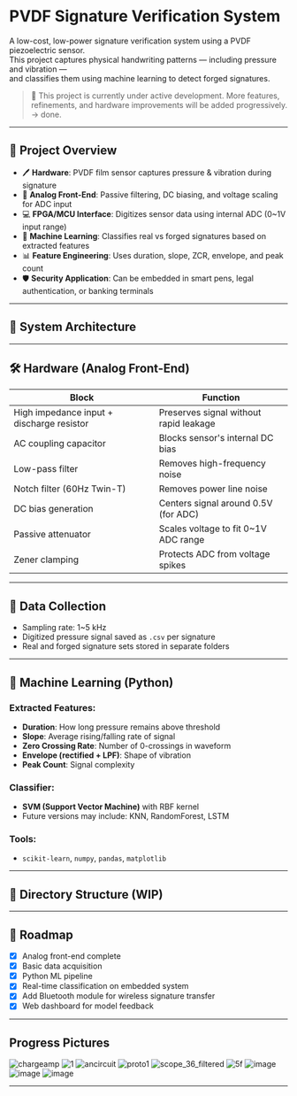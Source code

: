 # PVDF Signature Verification System

A low-cost, low-power signature verification system using a PVDF piezoelectric sensor.  
This project captures physical handwriting patterns — including pressure and vibration —  
and classifies them using machine learning to detect forged signatures.

> 🚧 This project is currently under active development. More features, refinements, and hardware improvements will be added progressively.
-> done.
---

## 📌 Project Overview

- 🖊️ **Hardware**: PVDF film sensor captures pressure & vibration during signature
- 🔧 **Analog Front-End**: Passive filtering, DC biasing, and voltage scaling for ADC input
- 💻 **FPGA/MCU Interface**: Digitizes sensor data using internal ADC (0~1V input range)
- 🤖 **Machine Learning**: Classifies real vs forged signatures based on extracted features
- 📊 **Feature Engineering**: Uses duration, slope, ZCR, envelope, and peak count
- 🛡️ **Security Application**: Can be embedded in smart pens, legal authentication, or banking terminals

---

## 🧩 System Architecture


---

## 🛠️ Hardware (Analog Front-End)

| Block | Function |
|-------|----------|
| High impedance input + discharge resistor | Preserves signal without rapid leakage |
| AC coupling capacitor | Blocks sensor's internal DC bias |
| Low-pass filter | Removes high-frequency noise |
| Notch filter (60Hz Twin-T) | Removes power line noise |
| DC bias generation | Centers signal around 0.5V (for ADC) |
| Passive attenuator | Scales voltage to fit 0~1V ADC range |
| Zener clamping | Protects ADC from voltage spikes |

---

## 💾 Data Collection

- Sampling rate: 1~5 kHz
- Digitized pressure signal saved as `.csv` per signature
- Real and forged signature sets stored in separate folders

---

## 🧠 Machine Learning (Python)

### Extracted Features:
- **Duration**: How long pressure remains above threshold
- **Slope**: Average rising/falling rate of signal
- **Zero Crossing Rate**: Number of 0-crossings in waveform
- **Envelope (rectified + LPF)**: Shape of vibration
- **Peak Count**: Signal complexity

### Classifier:
- **SVM (Support Vector Machine)** with RBF kernel  
- Future versions may include: KNN, RandomForest, LSTM

### Tools:
- `scikit-learn`, `numpy`, `pandas`, `matplotlib`

---

## 📁 Directory Structure (WIP)


---

## 🔮 Roadmap

- [x] Analog front-end complete
- [x] Basic data acquisition
- [x] Python ML pipeline
- [x] Real-time classification on embedded system
- [x] Add Bluetooth module for wireless signature transfer
- [x] Web dashboard for model feedback

---

## Progress Pictures

![chargeamp](https://github.com/user-attachments/assets/d0ffb33e-5f50-46db-bdd3-1be8e984971b)
![1](https://github.com/user-attachments/assets/4f2190f4-081e-4b7c-a702-3df4801dd7f6)
![ancircuit](https://github.com/user-attachments/assets/2c3f8b6a-bc57-4580-9543-1d79e5c0f861)
![proto1](https://github.com/user-attachments/assets/4bc72636-2e6d-44a3-9007-d82d38b59a8a)
![scope_36_filtered](https://github.com/user-attachments/assets/fa8cd858-499f-4bb3-94f9-8c9c343a780f)
![5f](https://github.com/user-attachments/assets/8888ed50-489a-4fe3-ba96-16f9ffd5e57f)
![image](https://github.com/user-attachments/assets/0247a262-69d0-4ab1-be52-fd775cb44d45)
![image](https://github.com/user-attachments/assets/ae010767-e6bb-4891-83fe-55a6710d180e)
![image](https://github.com/user-attachments/assets/c26a5505-5d0f-4f4f-8cf1-d1987ed8e910)




---
